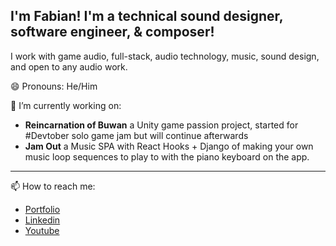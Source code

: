 ##  I'm Fabian! I'm a technical sound designer, software engineer, & composer!

 I work with game audio, full-stack, audio technology, music, sound design, and open to any audio work.
 
😄 Pronouns: He/Him

🔭 I’m currently working on:
- **Reincarnation of Buwan** a Unity game passion project, started for #Devtober solo game jam but will continue afterwards
- **Jam Out** a Music SPA with React Hooks + Django of making your own music loop sequences to play to with the piano keyboard on the app.
-------------------
📫 How to reach me:
- [Portfolio](https://fabian-fabro.netlify.app/)
- [Linkedin](https://www.linkedin.com/in/fabian-fabro)
- [Youtube](https://www.youtube.com/firahfabe)


<!--
**Fihra/Fihra** is a ✨ _special_ ✨ repository because its `README.md` (this file) appears on your GitHub profile.


Here are some ideas to get you started:



- 👯 I’m looking to collaborate on ...
- 🤔 I’m looking for help with ...
- 💬 Ask me about ...


- ⚡ Fun fact: ...
-->
